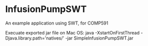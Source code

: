 # InfusionPumpSWT
An example application using SWT, for COMP591


Execuate exported jar file on Mac OS:
java -XstartOnFirstThread -Djava.library.path='natives/' -jar SimpleInfusionPumpSWT.jar 
